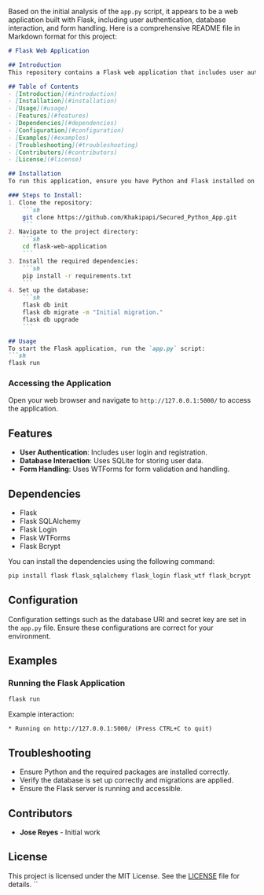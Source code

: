 Based on the initial analysis of the `app.py` script, it appears to be a web application built with Flask, including user authentication, database interaction, and form handling. Here is a comprehensive README file in Markdown format for this project:

```markdown
# Flask Web Application

## Introduction
This repository contains a Flask web application that includes user authentication, database interaction, and form handling.

## Table of Contents
- [Introduction](#introduction)
- [Installation](#installation)
- [Usage](#usage)
- [Features](#features)
- [Dependencies](#dependencies)
- [Configuration](#configuration)
- [Examples](#examples)
- [Troubleshooting](#troubleshooting)
- [Contributors](#contributors)
- [License](#license)

## Installation
To run this application, ensure you have Python and Flask installed on your machine. You can download Python from the [official website](https://www.python.org/).

### Steps to Install:
1. Clone the repository:
    ```sh
    git clone https://github.com/Khakipapi/Secured_Python_App.git
    ```
2. Navigate to the project directory:
    ```sh
    cd flask-web-application
    ```
3. Install the required dependencies:
    ```sh
    pip install -r requirements.txt
    ```
4. Set up the database:
    ```sh
    flask db init
    flask db migrate -m "Initial migration."
    flask db upgrade
    ```

## Usage
To start the Flask application, run the `app.py` script:
```sh
flask run
```

### Accessing the Application
Open your web browser and navigate to `http://127.0.0.1:5000/` to access the application.

## Features
- **User Authentication**: Includes user login and registration.
- **Database Interaction**: Uses SQLite for storing user data.
- **Form Handling**: Uses WTForms for form validation and handling.

## Dependencies
- Flask
- Flask SQLAlchemy
- Flask Login
- Flask WTForms
- Flask Bcrypt

You can install the dependencies using the following command:
```sh
pip install flask flask_sqlalchemy flask_login flask_wtf flask_bcrypt
```

## Configuration
Configuration settings such as the database URI and secret key are set in the `app.py` file. Ensure these configurations are correct for your environment.

## Examples

### Running the Flask Application
```sh
flask run
```
Example interaction:
```
* Running on http://127.0.0.1:5000/ (Press CTRL+C to quit)
```

## Troubleshooting
- Ensure Python and the required packages are installed correctly.
- Verify the database is set up correctly and migrations are applied.
- Ensure the Flask server is running and accessible.

## Contributors
- **Jose Reyes** - Initial work

## License
This project is licensed under the MIT License. See the [LICENSE](LICENSE) file for details.
``
